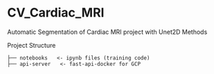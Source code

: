 # CV_Cardiac_MRI

Automatic Segmentation of Cardiac MRI project with Unet2D Methods

Project Structure

    ├── notebooks   <- ipynb files (training code)
    ├── api-server   <- fast-api-docker for GCP
